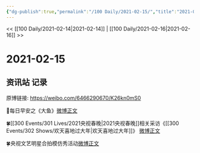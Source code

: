 ```yaml
---
{"dg-publish":true,"permalink":"/100 Daily/2021-02-15/","title":"2021-02-15","created":"2023-04-09T14:17:35.504+08:00","updated":"2023-04-09T14:20:22.275+08:00"}
---
```



<< [[100 Daily/2021-02-14\|2021-02-14]] | [[100 Daily/2021-02-16\|2021-02-16]] >>

# 2021-02-15

## 资讯站 记录

原博链接: https://weibo.com/6466290670/K26kn0mS0

🌄每日早安之《大鱼》[微博正文](https://weibo.com/detail/4604781556139161)

🍀[[300 Events/301 Lives/2021央视春晚\|2021央视春晚]]相关采访《[[300 Events/302 Shows/欢天喜地过大年\|欢天喜地过大年]]》 [微博正文](https://weibo.com/detail/4604899940375967)

🍀央视文艺明星合拍模仿秀活动[微博正文](https://weibo.com/detail/4604789500151651)
